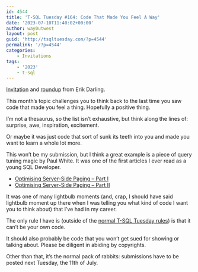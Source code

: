 ```yaml
---
id: 4544
title: 'T-SQL Tuesday #164: Code That Made You Feel A Way'
date: '2023-07-10T11:40:02+00:00'
author: way0utwest
layout: post
guid: 'http://tsqltuesday.com/?p=4544'
permalink: '/?p=4544'
categories:
    - Invitations
tags:
    - '2023'
    - t-sql
---
```


[Invitation](https://erikdarlingdata.com/t-sql-tuesday-code-that-made-you-feel-a-way/) and [roundup](https://erikdarlingdata.com/t-sql-tuesday-164-the-feelings-roundup-tsqltuesday/) from Erik Darling.

This month’s topic challenges you to think back to the last time you saw code that made you feel a thing. Hopefully a positive thing.

I’m not a thesaurus, so the list isn’t exhaustive, but think along the lines of: surprise, awe, inspiration, excitement.

Or maybe it was just code that sort of sunk its teeth into you and made you want to learn a whole lot more.

This won’t be my submission, but I think a great example is a piece of query tuning magic by Paul White. It was one of the first articles I ever read as a young SQL Developer.

- [Optimising Server-Side Paging – Part I](https://www.sqlservercentral.com/articles/optimising-server-side-paging-part-i)
- [Optimising Server-Side Paging – Part II](https://www.sqlservercentral.com/articles/optimising-server-side-paging-part-ii)

It was one of many lightbulb moments (and, crap, I should have said lightbulb moment up there when I was telling you what kind of code I want you to think about) that I’ve had in my career.

The only rule I have is (outside of the [normal T-SQL Tuesday rules](http://tsqltuesday.com/rules/)) is that it can’t be your own code.

It should also probably be code that you won’t get sued for showing or talking about. Please be diligent in abiding by copyrights.

Other than that, it’s the normal pack of rabbits: submissions have to be posted next Tuesday, the 11th of July.